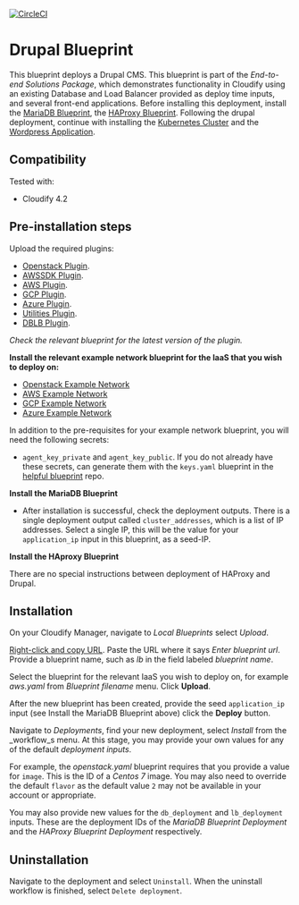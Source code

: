 [![CircleCI](https://circleci.com/gh/cloudify-examples/drupal-blueprint.svg?style=svg)](https://circleci.com/gh/cloudify-examples/drupal-blueprint)

# Drupal Blueprint

This blueprint deploys a Drupal CMS. This blueprint is part of the *End-to-end Solutions Package*, which demonstrates functionality in Cloudify using an existing Database and Load Balancer provided as deploy time inputs, and several front-end applications. Before installing this deployment, install the [MariaDB Blueprint](https://github.com/cloudify-examples/mariadb-blueprint), the [HAProxy Blueprint](https://github.com/cloudify-examples/haproxy-blueprint). Following the drupal deployment, continue with installing the [Kubernetes Cluster](http://docs.getcloudify.org/4.2.0/plugins/container-support/) and the [Wordpress Application](https://github.com/EarthmanT/db-lb-app).


## Compatibility

Tested with:
  * Cloudify 4.2


## Pre-installation steps

Upload the required plugins:

  * [Openstack Plugin](https://github.com/cloudify-cosmo/cloudify-openstack-plugin/releases).
  * [AWSSDK Plugin](https://github.com/cloudify-incubator/cloudify-awssdk-plugin/releases).
  * [AWS Plugin](https://github.com/cloudify-cosmo/cloudify-aws-plugin/releases).
  * [GCP Plugin](https://github.com/cloudify-incubator/cloudify-gcp-plugin/releases).
  * [Azure Plugin](https://github.com/cloudify-incubator/cloudify-azure-plugin/releases).
  * [Utilities Plugin](https://github.com/cloudify-incubator/cloudify-utilities-plugin/releases).
  * [DBLB Plugin](https://github.com/EarthmanT/cloudify-dblb/releases).

_Check the relevant blueprint for the latest version of the plugin._

**Install the relevant example network blueprint for the IaaS that you wish to deploy on:**

  * [Openstack Example Network](https://github.com/cloudify-examples/openstack-example-network)
  * [AWS Example Network](https://github.com/cloudify-examples/aws-example-network)
  * [GCP Example Network](https://github.com/cloudify-examples/gcp-example-network)
  * [Azure Example Network](https://github.com/cloudify-examples/azure-example-network)

In addition to the pre-requisites for your example network blueprint, you will need the following secrets:

  * `agent_key_private` and `agent_key_public`. If you do not already have these secrets, can generate them with the `keys.yaml` blueprint in the [helpful blueprint](https://github.com/cloudify-examples/helpful-blueprint) repo.

**Install the MariaDB Blueprint**

  * After installation is successful, check the deployment outputs. There is a single deployment output called `cluster_addresses`, which is a list of IP addresses. Select a single IP, this will be the value for your `application_ip` input in this blueprint, as a seed-IP.

**Install the HAproxy Blueprint**

There are no special instructions between deployment of HAProxy and Drupal.


## Installation

On your Cloudify Manager, navigate to _Local Blueprints_ select _Upload_.

[Right-click and copy URL](https://github.com/cloudify-examples/haproxy-blueprint/archive/master.zip). Paste the URL where it says _Enter blueprint url_. Provide a blueprint name, such as _lb_ in the field labeled _blueprint name_.

Select the blueprint for the relevant IaaS you wish to deploy on, for example _aws.yaml_ from _Blueprint filename_ menu. Click **Upload**.

After the new blueprint has been created, provide the seed `application_ip` input (see Install the MariaDB Blueprint above) click the **Deploy** button.

Navigate to _Deployments_, find your new deployment, select _Install_ from the _workflow_s menu. At this stage, you may provide your own values for any of the default _deployment inputs_.

For example, the _openstack.yaml_ blueprint requires that you provide a value for `image`. This is the ID of a _Centos 7_ image. You may also need to override the default `flavor` as the default value `2` may not be available in your account or appropriate.

You may also provide new values for the `db_deployment` and `lb_deployment` inputs. These are the deployment IDs of the *MariaDB Blueprint Deployment* and the *HAProxy Blueprint Deployment* respectively.


## Uninstallation

Navigate to the deployment and select `Uninstall`. When the uninstall workflow is finished, select `Delete deployment`.
